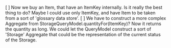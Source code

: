 [ ] Now we buy an Item, that have an ItemKey internally. Is it really the best thing to do? Maybe I could use only ItemKey, and have Item to be taken from a sort of 'glossary data store'.
[ ] We have to construct a more complex Aggregate from StorageQueryModel.quantityFor(ItemKey)? Now it returns the quantity as long. We could let the QueryModel construct a sort of 'Storage' Aggregate that could be the representation of the current status of the Storage.
